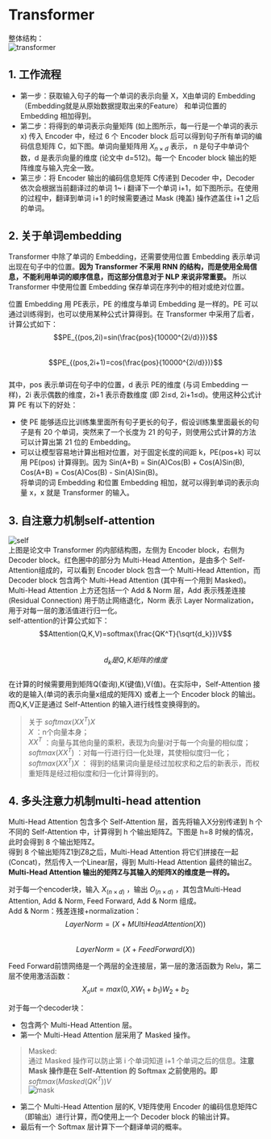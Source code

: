 # Transformer  
整体结构：  
![transformer](https://pic4.zhimg.com/80/v2-4544255f3f24b7af1e520684ae38403f_720w.webp)  
## 1. 工作流程  
* 第一步：获取输入句子的每一个单词的表示向量 X，X由单词的 Embedding（Embedding就是从原始数据提取出来的Feature） 和单词位置的 Embedding 相加得到。  
* 第二步：将得到的单词表示向量矩阵 (如上图所示，每一行是一个单词的表示 x) 传入 Encoder 中，经过 6 个 Encoder block 后可以得到句子所有单词的编码信息矩阵 C，如下图。单词向量矩阵用 $X_{n×d}$ 表示， n 是句子中单词个数，d 是表示向量的维度 (论文中 d=512)。每一个 Encoder block 输出的矩阵维度与输入完全一致。  
* 第三步：将 Encoder 输出的编码信息矩阵 C传递到 Decoder 中，Decoder 依次会根据当前翻译过的单词 1~ i 翻译下一个单词 i+1，如下图所示。在使用的过程中，翻译到单词 i+1 的时候需要通过 Mask (掩盖) 操作遮盖住 i+1 之后的单词。  

## 2. 关于单词embedding 
Transformer 中除了单词的 Embedding，还需要使用位置 Embedding 表示单词出现在句子中的位置。**因为 Transformer 不采用 RNN 的结构，而是使用全局信息，不能利用单词的顺序信息，而这部分信息对于 NLP 来说非常重要。** 所以 Transformer 中使用位置 Embedding 保存单词在序列中的相对或绝对位置。  

位置 Embedding 用 PE表示，PE 的维度与单词 Embedding 是一样的。PE 可以通过训练得到，也可以使用某种公式计算得到。在 Transformer 中采用了后者，计算公式如下：  
$$PE_{(pos,2i)=sin(\frac{pos}{10000^{2i/d}})}$$  
$$PE_{(pos,2i+1)=cos(\frac{pos}{10000^{2i/d}})}$$  
其中，pos 表示单词在句子中的位置，d 表示 PE的维度 (与词 Embedding 一样)，2i 表示偶数的维度，2i+1 表示奇数维度 (即 2i≤d, 2i+1≤d)。使用这种公式计算 PE 有以下的好处：  

* 使 PE 能够适应比训练集里面所有句子更长的句子，假设训练集里面最长的句子是有 20 个单词，突然来了一个长度为 21 的句子，则使用公式计算的方法可以计算出第 21 位的 Embedding。  
* 可以让模型容易地计算出相对位置，对于固定长度的间距 k，PE(pos+k) 可以用 PE(pos) 计算得到。因为 Sin(A+B) = Sin(A)Cos(B) + Cos(A)Sin(B), Cos(A+B) = Cos(A)Cos(B) - Sin(A)Sin(B)。  
将单词的词 Embedding 和位置 Embedding 相加，就可以得到单词的表示向量 x，x 就是 Transformer 的输入。  

## 3. 自注意力机制self-attention  
![self](https://pic4.zhimg.com/80/v2-f6380627207ff4d1e72addfafeaff0bb_720w.webp)  
上图是论文中 Transformer 的内部结构图，左侧为 Encoder block，右侧为 Decoder block。红色圈中的部分为 Multi-Head Attention，是由多个 Self-Attention组成的，可以看到 Encoder block 包含一个 Multi-Head Attention，而 Decoder block 包含两个 Multi-Head Attention (其中有一个用到 Masked)。Multi-Head Attention 上方还包括一个 Add & Norm 层，Add 表示残差连接 (Residual Connection) 用于防止网络退化，Norm 表示 Layer Normalization，用于对每一层的激活值进行归一化。  
self-attention的计算公式如下：  
$$Attention(Q,K,V)=softmax(\frac{QK^T}{\sqrt{d_k}})V$$  
$$d_k是Q,K矩阵的维度$$   
在计算的时候需要用到矩阵Q(查询),K(键值),V(值)。在实际中，Self-Attention 接收的是输入(单词的表示向量x组成的矩阵X) 或者上一个 Encoder block 的输出。而Q,K,V正是通过 Self-Attention 的输入进行线性变换得到的。  
> 关于 $softmax(XX^T)X$   
> $X$ ：n个向量本身；  
> $XX^T$ ：向量与其他向量的乘积，表现为向量i对于每一个向量的相似度；  
> $softmax(XX^T)$ ：对每一行进行归一化处理，其使相似度归一化；  
> $softmax(XX^T)X$ ： 得到的结果词向量是经过加权求和之后的新表示，而权重矩阵是经过相似度和归一化计算得到的。  

## 4. 多头注意力机制multi-head attention  
Multi-Head Attention 包含多个 Self-Attention 层，首先将输入X分别传递到 h 个不同的 Self-Attention 中，计算得到 h 个输出矩阵Z。下图是 h=8 时候的情况，此时会得到 8 个输出矩阵Z。  
得到 8 个输出矩阵Z1到Z8之后，Multi-Head Attention 将它们拼接在一起 (Concat)，然后传入一个Linear层，得到 Multi-Head Attention 最终的输出Z。**Multi-Head Attention 输出的矩阵Z与其输入的矩阵X的维度是一样的。**  

对于每一个encoder块，输入 $X_(n×d)$ ，输出 $O_(n×d)$ ，其包含Multi-Head Attention, Add & Norm, Feed Forward, Add & Norm 组成。  
Add & Norm：残差连接+normalization：  
$$LayerNorm=(X+MUltiHeadAttention(X))$$  
$$LayerNorm=(X+FeedForward(X))$$  

Feed Forward前馈网络是一个两层的全连接层，第一层的激活函数为 Relu，第二层不使用激活函数：  
$$X_out=max(0,XW_1+b_1)W_2+b_2$$  

对于每一个decoder块：
* 包含两个 Multi-Head Attention 层。  
* 第一个 Multi-Head Attention 层采用了 Masked 操作。  
> Masked:  
> 通过 Masked 操作可以防止第 i 个单词知道 i+1 个单词之后的信息。**注意 Mask 操作是在 Self-Attention 的 Softmax 之前使用的。即** $softmax(Masked(QK^T))V$     
![mask](https://pic2.zhimg.com/80/v2-35d1c8eae955f6f4b6b3605f7ef00ee1_720w.webp)   
* 第二个 Multi-Head Attention 层的K, V矩阵使用 Encoder 的编码信息矩阵C（即输出）进行计算，而Q使用上一个 Decoder block 的输出计算。  
* 最后有一个 Softmax 层计算下一个翻译单词的概率。  

